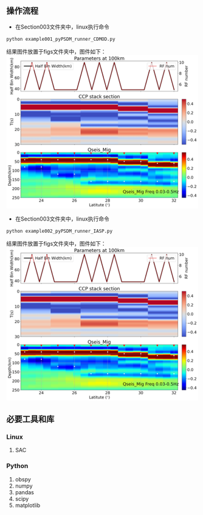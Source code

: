 ## 操作流程
- 在Section003文件夹中，linux执行命令   
```bash
python example001_pyPSDM_runner_CDMOD.py
```
结果图件放置于figs文件夹中，图件如下：   
![PSDM CDMOD](./figs/example001_CDmod_PSDM_Map.jpg)  

- 在Section003文件夹中，linux执行命令   
```bash
python example002_pyPSDM_runner_IASP.py
```
结果图件放置于figs文件夹中，图件如下：   
![PSDM IASP](./figs/example002_IASP_PSDM_Map.jpg)    

## 必要工具和库
### Linux
1. SAC   
### Python
1. obspy
2. numpy 
3. pandas
4. scipy 
5. matplotlib
